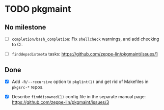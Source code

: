 TODO pkgmaint
=============


No milestone
------------

- [ ] `completion/bash_completion`: Fix `shellcheck` warnings, and add
  checking to CI.

- [ ] `finddepsdistmeta` tasks:
  https://github.com/zeppe-lin/pkgmaint/issues/1

Done
----

- [x] Add `-R/--recursive` option to `pkglint(1)` and get rid of
    Makefiles in `pkgsrc-*` repos.

- [x] Describe `finddisowned(1)` config file in the separate manual
  page: https://github.com/zeppe-lin/pkgmaint/issues/3
